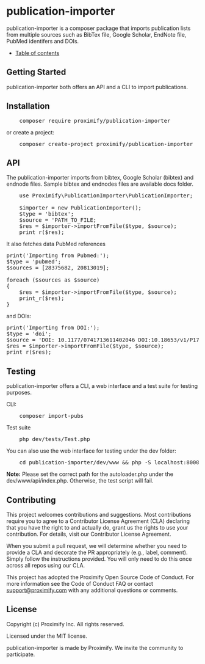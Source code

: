 # publication-importer

publication-importer is a composer package that imports publication lists from multiple sources such as BibTex file, Google Scholar, EndNote file, PubMed identifers and DOIs.

- [Table of contents](docs/toc.md)

## Getting Started
publication-importer both offers an API and a CLI to import publications.

## Installation

<pre>
    composer require proximify/publication-importer
</pre>

or create a project:

<pre>
    composer create-project proximify/publication-importer
</pre>

## API

The publication-importer imports from bibtex, Google Scholar (bibtex) and endnode files. Sample bibtex and endnodes files are available docs folder.

<pre>
    use Proximify\PublicationImporter\PublicationImporter;
    
    $importer = new PublicationImporter();
    $type = 'bibtex';
    $source = 'PATH_TO_FILE;
    $res = $importer->importFromFile($type, $source);
    print_r($res);
</pre>

It also fetches data PubMed references

<pre>
print('Importing from Pubmed:');
$type = 'pubmed';
$sources = [28375682, 20813019];

foreach ($sources as $source)
{   
    $res = $importer->importFromFile($type, $source);
    print_r($res);
}
</pre>

and DOIs:

<pre>
print('Importing from DOI:');
$type = 'doi';
$source = 'DOI: 10.1177/0741713611402046 DOI:10.18653/v1/P17-1152';
$res = $importer->importFromFile($type, $source);
print_r($res);
</pre>


## Testing
publication-importer offers a CLI, a web interface and a test suite for testing purposes.

CLI:
<pre>
    composer import-pubs
</pre>

Test suite

<pre>
    php dev/tests/Test.php
</pre>

You can also use the web interface for testing under the dev folder:

<pre>
    cd publication-importer/dev/www && php -S localhost:8000
</pre>

**Note:** Please set the correct path for the autoloader.php under the dev/www/api/index.php. Otherwise, the test script will fail.


## Contributing
This project welcomes contributions and suggestions. Most contributions require you to agree to a Contributor License Agreement (CLA) declaring that you have the right to and actually do, grant us the rights to use your contribution. For details, visit our Contributor License Agreement.

When you submit a pull request, we will determine whether you need to provide a CLA and decorate the PR appropriately (e.g., label, comment). Simply follow the instructions provided. You will only need to do this once across all repos using our CLA.

This project has adopted the Proximify Open Source Code of Conduct. For more information see the Code of Conduct FAQ or contact support@proximify.com with any additional questions or comments.

## License
Copyright (c) Proximify Inc. All rights reserved.

Licensed under the MIT license.

publication-importer is made by Proximify. We invite the community to participate.
